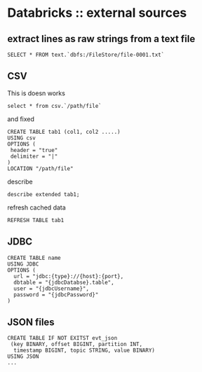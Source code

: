 # Databricks :: external sources

## extract lines as raw strings from a text file

```
SELECT * FROM text.`dbfs:/FileStore/file-0001.txt`
```

## CSV

This is doesn works
```
select * from csv.`/path/file`
```
and fixed
```
CREATE TABLE tab1 (col1, col2 .....)
USING csv
OPTIONS (
 header = "true"
 delimiter = "|"
)
LOCATION "/path/file"
```
describe
```
describe extended tab1;
```
refresh cached data
```
REFRESH TABLE tab1
```

## JDBC

```
CREATE TABLE name
USING JDBC
OPTIONS (
  url = "jdbc:{type}://{host}:{port},
  dbtable = "{jdbcDatabse}.table",
  user = "{jdbcUsername}",
  password = "{jdbcPassword}"
)
```

## JSON files

```
CREATE TABLE IF NOT EXITST evt_json
 (key BINARY, offset BIGINT, partition INT, 
  timestamp BIGINT, topic STRING, value BINARY)
USING JSON
...

```




